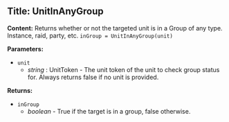 ## Title: UnitInAnyGroup

**Content:**
Returns whether or not the targeted unit is in a Group of any type. Instance, raid, party, etc.
`inGroup = UnitInAnyGroup(unit)`

**Parameters:**
- `unit`
  - *string* : UnitToken - The unit token of the unit to check group status for. Always returns false if no unit is provided.

**Returns:**
- `inGroup`
  - *boolean* - True if the target is in a group, false otherwise.